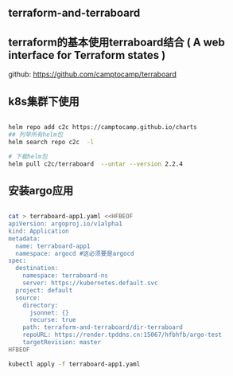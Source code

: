 

## terraform-and-terraboard

## terraform的基本使用terraboard结合 ( A web interface for Terraform states )
github: https://github.com/camptocamp/terraboard




## k8s集群下使用
``` bash

helm repo add c2c https://camptocamp.github.io/charts
## 列举所有helm包
helm search repo c2c  -l

# 下载helm包
helm pull c2c/terraboard  --untar --version 2.2.4

```



## 安装argo应用
``` bash

cat > terraboard-app1.yaml <<HFBEOF
apiVersion: argoproj.io/v1alpha1
kind: Application
metadata:
  name: terraboard-app1
  namespace: argocd #这必须要是argocd
spec:
  destination:
    namespace: terraboard-ns
    server: https://kubernetes.default.svc
  project: default
  source:
    directory:
      jsonnet: {}
      recurse: true
    path: terraform-and-terraboard/dir-terraboard
    repoURL: https://render.tpddns.cn:15067/hfbhfb/argo-test
    targetRevision: master
HFBEOF

kubectl apply -f terraboard-app1.yaml 


```


